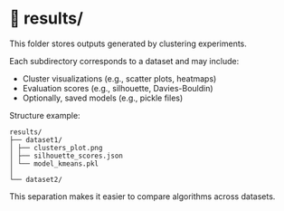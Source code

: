 
# 📂 results/
This folder stores outputs generated by clustering experiments.

Each subdirectory corresponds to a dataset and may include:
- Cluster visualizations (e.g., scatter plots, heatmaps)
- Evaluation scores (e.g., silhouette, Davies-Bouldin)
- Optionally, saved models (e.g., pickle files)

Structure example:

```plaintext
results/
├── dataset1/
│ ├── clusters_plot.png
│ ├── silhouette_scores.json
│ └── model_kmeans.pkl
│
└── dataset2/
```
 
This separation makes it easier to compare algorithms across datasets.
